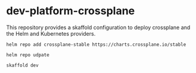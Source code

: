 # dev-platform-crossplane

This repository provides a skaffold configuration to deploy crossplane and the Helm and Kubernetes providers.

```
helm repo add crossplane-stable https://charts.crossplane.io/stable
```

```
helm repo udpate
````

```
skaffold dev
```
